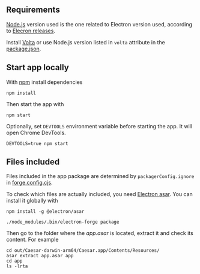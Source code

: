 ## Requirements

[Node.js](https://nodejs.org/) version used is the one related to Electron version used, according to [Elecron releases](https://releases.electronjs.org/).

Install [Volta](https://volta.sh/) or use Node.js version listed in `volta` attribute in the [package.json](../package.json).

## Start app locally

With [npm](https://www.npmjs.com/) install dependencies

```shell
npm install
```

Then start the app with

```shell
npm start
```

Optionally, set `DEVTOOLS` environment variable before starting the app.
It will open Chrome DevTools.

```shell
DEVTOOLS=true npm start
```

## Files included

Files included in the app package are determined by `packagerConfig.ignore` in [forge.config.cjs](../forge.config.cjs).

To check which files are actually included, you need [Electron asar](https://www.npmjs.com/package/@electron/asar). You can install it globally with

```shell
npm install -g @electron/asar
```


```shell
./node_modules/.bin/electron-forge package
```

Then go to the folder where the _app.asar_ is located, extract it and check its content. For example

```shell
cd out/Caesar-darwin-arm64/Caesar.app/Contents/Resources/
asar extract app.asar app
cd app
ls -lrta
```

